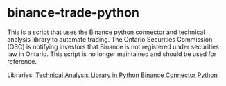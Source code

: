 # binance-trade-python
This is a script that uses the Binance python connector and technical analysis library to automate trading.
The Ontario Securities Commission (OSC) is notifying investors that Binance is not registered under securities law in Ontario.
This script is no longer maintained and should be used for reference.

Libraries:
[Technical Analysis Library in Python](https://technical-analysis-library-in-python.readthedocs.io/en/latest/index.html)
[Binance Connector Python](https://github.com/binance/binance-connector-python)